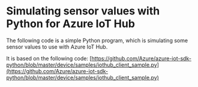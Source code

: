 # Simulating sensor values with Python for Azure IoT Hub

The following code is a simple Python program, which is simulating some sensor values to use with Azure IoT Hub.

It is based on the following code: [https://github.com/Azure/azure-iot-sdk-python/blob/master/device/samples/iothub_client_sample.py](https://github.com/Azure/azure-iot-sdk-python/blob/master/device/samples/iothub_client_sample.py)
